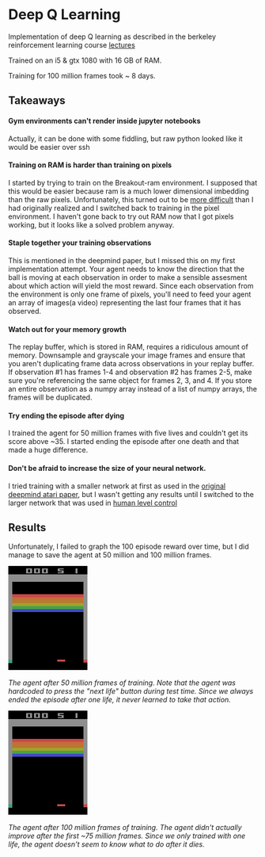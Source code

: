Deep Q Learning
===

Implementation of deep Q learning as described in the berkeley reinforcement learning course
[lectures](https://www.youtube.com/watch?v=nZXC5OdDfs4&index=7&list=PLkFD6_40KJIznC9CDbVTjAF2oyt8_VAe3)

Trained on an i5 & gtx 1080 with 16 GB of RAM.

Training for 100 million frames took ~ 8 days.

Takeaways
---

#### Gym environments can't render inside jupyter notebooks

Actually, it can be done with some fiddling, but raw python looked like it would be easier over ssh

#### Training on RAM is harder than training on pixels

I started by trying to train on the Breakout-ram environment. I supposed that this would be easier because ram is a much
lower dimensional imbedding than the raw pixels.  Unfortunately, this turned out to be
[more difficult](https://openai.com/requests-for-research/#q-learning-on-the-ram-variant-of-atari) than I had originally
realized and I switched back to training in the pixel environment.  I haven't gone back to try out RAM now that I got
pixels working, but it looks like a solved problem anyway.

#### Staple together your training observations

This is mentioned in the deepmind paper, but I missed this on my first implementation attempt.
Your agent needs to know the direction that the ball is moving at each observation in order to make a sensible assesment
about which action will yield the most reward.  Since each observation from the environment is only one frame of pixels,
you'll need to feed your agent an array of images(a video) representing the last four frames that it has observed.

#### Watch out for your memory growth

The replay buffer, which is stored in RAM, requires a ridiculous amount of memory.  Downsample and grayscale your image
frames and ensure that you aren't duplicating frame data across observations in your replay buffer.  If observation #1
has frames 1-4 and observation #2 has frames 2-5, make sure you're referencing the same object for frames 2, 3, and 4.
If you store an entire observation as a numpy array instead of a list of numpy arrays, the frames will be duplicated.

#### Try ending the episode after dying

I trained the agent for 50 million frames with five lives and couldn't get its score above ~35.  I started ending the
episode after one death and that made a huge difference.

#### Don't be afraid to increase the size of your neural network.

I tried training with a smaller network at first as used in the
[original deepmind atari paper](https://arxiv.org/abs/1312.5602), but I wasn't getting any results until I switched to
the larger network that was used in [human level control](https://deepmind.com/research/publications/human-level-control-through-deep-reinforcement-learning/)


Results
---

Unfortunately, I failed to graph the 100 episode reward over time, but I did manage to save the agent at 50 million and
100 million frames.

![50 million frames gif](gifs/BreakoutDeterministic-v4-50M.gif)  

*The agent after 50 million frames of training.  Note that the agent was hardcoded to press the "next life"
button during test time.  Since we always ended the episode after one life, it never learned to take that action.*

![100 million frames gif](gifs/BreakoutDeterministic-v4-100M.gif)  

*The agent after 100 million frames of training.  The agent didn't actually improve after the first ~75 million frames.
Since we only trained with one life, the agent doesn't seem to know what to do after it dies.*
